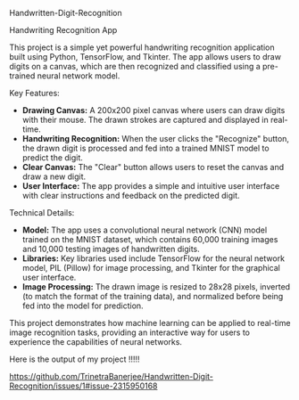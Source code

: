  Handwritten-Digit-Recognition

 Handwriting Recognition App

This project is a simple yet powerful handwriting recognition application built using Python, TensorFlow, and Tkinter. The app allows users to draw digits on a canvas, which are then recognized and classified using a pre-trained neural network model.

 Key Features:
- **Drawing Canvas:** A 200x200 pixel canvas where users can draw digits with their mouse. The drawn strokes are captured and displayed in real-time.
- **Handwriting Recognition:** When the user clicks the "Recognize" button, the drawn digit is processed and fed into a trained MNIST model to predict the digit.
- **Clear Canvas:** The "Clear" button allows users to reset the canvas and draw a new digit.
- **User Interface:** The app provides a simple and intuitive user interface with clear instructions and feedback on the predicted digit.

 Technical Details:
- **Model:** The app uses a convolutional neural network (CNN) model trained on the MNIST dataset, which contains 60,000 training images and 10,000 testing images of handwritten digits.
- **Libraries:** Key libraries used include TensorFlow for the neural network model, PIL (Pillow) for image processing, and Tkinter for the graphical user interface.
- **Image Processing:** The drawn image is resized to 28x28 pixels, inverted (to match the format of the training data), and normalized before being fed into the model for prediction.

This project demonstrates how machine learning can be applied to real-time image recognition tasks, providing an interactive way for users to experience the capabilities of neural networks.

Here is the output of my project !!!!!

https://github.com/TrinetraBanerjee/Handwritten-Digit-Recognition/issues/1#issue-2315950168
